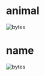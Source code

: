 # animal

![bytes](data:image/png;base64,aGVsbG8gd29ybGQ=)

# name

![bytes](data:image/png;base64,aGVsbG8gdW5pdmVyc2U=)

